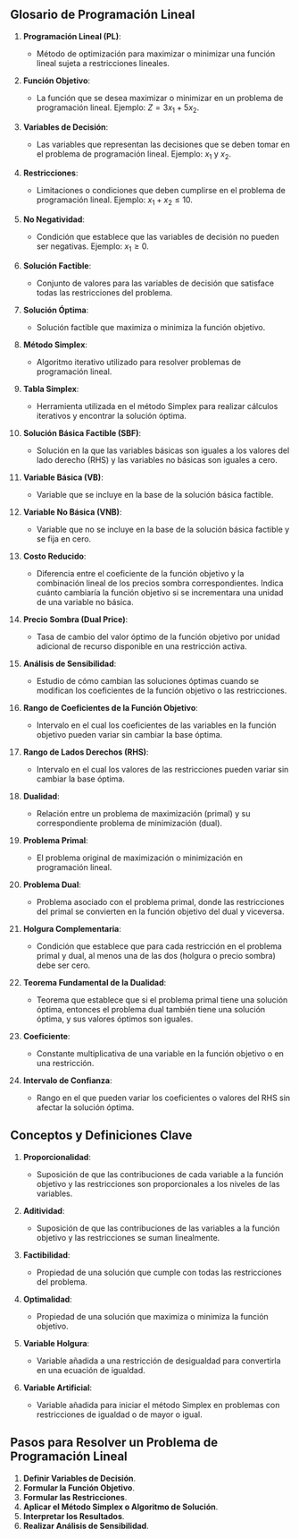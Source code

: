## Glosario de Programación Lineal

1. **Programación Lineal (PL)**:
    
    * Método de optimización para maximizar o minimizar una función lineal sujeta a restricciones lineales.

2. **Función Objetivo**:
    
    * La función que se desea maximizar o minimizar en un problema de programación lineal. Ejemplo: $Z = 3x_1 + 5x_2$.

3. **Variables de Decisión**:
    
    * Las variables que representan las decisiones que se deben tomar en el problema de programación lineal. Ejemplo: $x_1$ y $x_2$.

4. **Restricciones**:
    
    * Limitaciones o condiciones que deben cumplirse en el problema de programación lineal. Ejemplo: $x_1 + x_2 \leq 10$.

5. **No Negatividad**:
    
    * Condición que establece que las variables de decisión no pueden ser negativas. Ejemplo: $x_1 \geq 0$.

6. **Solución Factible**:
    
    * Conjunto de valores para las variables de decisión que satisface todas las restricciones del problema.

7. **Solución Óptima**:
    
    * Solución factible que maximiza o minimiza la función objetivo.

8. **Método Simplex**:
    
    * Algoritmo iterativo utilizado para resolver problemas de programación lineal.

9. **Tabla Simplex**:
    
    * Herramienta utilizada en el método Simplex para realizar cálculos iterativos y encontrar la solución óptima.

10. **Solución Básica Factible (SBF)**:
    
    * Solución en la que las variables básicas son iguales a los valores del lado derecho (RHS) y las variables no básicas son iguales a cero.
11. **Variable Básica (VB)**:
    
    * Variable que se incluye en la base de la solución básica factible.

12. **Variable No Básica (VNB)**:
    
    * Variable que no se incluye en la base de la solución básica factible y se fija en cero.

13. **Costo Reducido**:
    
    * Diferencia entre el coeficiente de la función objetivo y la combinación lineal de los precios sombra correspondientes. Indica cuánto cambiaría la función objetivo si se incrementara una unidad de una variable no básica.

14. **Precio Sombra (Dual Price)**:
    
    * Tasa de cambio del valor óptimo de la función objetivo por unidad adicional de recurso disponible en una restricción activa.

15. **Análisis de Sensibilidad**:
    
    * Estudio de cómo cambian las soluciones óptimas cuando se modifican los coeficientes de la función objetivo o las restricciones.

16. **Rango de Coeficientes de la Función Objetivo**:
    
    * Intervalo en el cual los coeficientes de las variables en la función objetivo pueden variar sin cambiar la base óptima.

17. **Rango de Lados Derechos (RHS)**:
    
    * Intervalo en el cual los valores de las restricciones pueden variar sin cambiar la base óptima.

18. **Dualidad**:
    
    * Relación entre un problema de maximización (primal) y su correspondiente problema de minimización (dual).

19. **Problema Primal**:
    
    * El problema original de maximización o minimización en programación lineal.

20. **Problema Dual**:
    
    * Problema asociado con el problema primal, donde las restricciones del primal se convierten en la función objetivo del dual y viceversa.

21. **Holgura Complementaria**:
    
    * Condición que establece que para cada restricción en el problema primal y dual, al menos una de las dos (holgura o precio sombra) debe ser cero.

22. **Teorema Fundamental de la Dualidad**:
    
    * Teorema que establece que si el problema primal tiene una solución óptima, entonces el problema dual también tiene una solución óptima, y sus valores óptimos son iguales.

23. **Coeficiente**:
    
    * Constante multiplicativa de una variable en la función objetivo o en una restricción.

24. **Intervalo de Confianza**:
    
    * Rango en el que pueden variar los coeficientes o valores del RHS sin afectar la solución óptima.

## Conceptos y Definiciones Clave

1. **Proporcionalidad**:
    
    * Suposición de que las contribuciones de cada variable a la función objetivo y las restricciones son proporcionales a los niveles de las variables.

2. **Aditividad**:
    
    * Suposición de que las contribuciones de las variables a la función objetivo y las restricciones se suman linealmente.

3. **Factibilidad**:
    
    * Propiedad de una solución que cumple con todas las restricciones del problema.

4. **Optimalidad**:
    
    * Propiedad de una solución que maximiza o minimiza la función objetivo.

5. **Variable Holgura**:
    
    * Variable añadida a una restricción de desigualdad para convertirla en una ecuación de igualdad.

6. **Variable Artificial**:
    
    * Variable añadida para iniciar el método Simplex en problemas con restricciones de igualdad o de mayor o igual.

## Pasos para Resolver un Problema de Programación Lineal

1. **Definir Variables de Decisión**.
2. **Formular la Función Objetivo**.
3. **Formular las Restricciones**.
4. **Aplicar el Método Simplex o Algoritmo de Solución**.
5. **Interpretar los Resultados**.
6. **Realizar Análisis de Sensibilidad**.